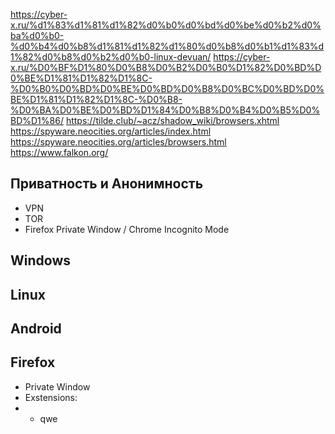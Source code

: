 https://cyber-x.ru/%d1%83%d1%81%d1%82%d0%b0%d0%bd%d0%be%d0%b2%d0%ba%d0%b0-%d0%b4%d0%b8%d1%81%d1%82%d1%80%d0%b8%d0%b1%d1%83%d1%82%d0%b8%d0%b2%d0%b0-linux-devuan/
https://cyber-x.ru/%D0%BF%D1%80%D0%B8%D0%B2%D0%B0%D1%82%D0%BD%D0%BE%D1%81%D1%82%D1%8C-%D0%B0%D0%BD%D0%BE%D0%BD%D0%B8%D0%BC%D0%BD%D0%BE%D1%81%D1%82%D1%8C-%D0%B8-%D0%BA%D0%BE%D0%BD%D1%84%D0%B8%D0%B4%D0%B5%D0%BD%D1%86/
https://tilde.club/~acz/shadow_wiki/browsers.xhtml
https://spyware.neocities.org/articles/index.html
https://spyware.neocities.org/articles/browsers.html
https://www.falkon.org/

## Приватность и Анонимность
- VPN
- TOR
- Firefox Private Window / Chrome Incognito Mode

## Windows
## Linux
## Android
## Firefox
- Private Window
- Exstensions:
- - qwe
